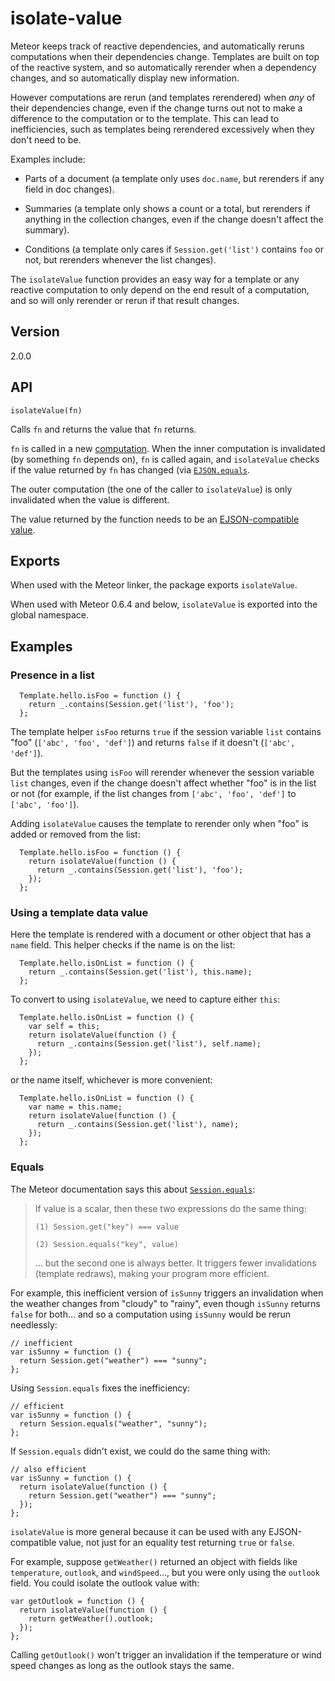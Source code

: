 # isolate-value

Meteor keeps track of reactive dependencies, and automatically reruns
computations when their dependencies change.  Templates are built on
top of the reactive system, and so automatically rerender when a
dependency changes, and so automatically display new information.

However computations are rerun (and templates rerendered) when *any*
of their dependencies change, even if the change turns out not to make
a difference to the computation or to the template.  This can lead to
inefficiencies, such as templates being rerendered excessively when they
don't need to be.

Examples include:

* Parts of a document (a template only uses `doc.name`, but rerenders
  if any field in doc changes).

* Summaries (a template only shows a count or a total, but rerenders
  if anything in the collection changes, even if the change doesn't
  affect the summary).

* Conditions (a template only cares if `Session.get('list')` contains
  `foo` or not, but rerenders whenever the list changes).

The `isolateValue` function provides an easy way for a template or any
reactive computation to only depend on the end result of a
computation, and so will only rerender or rerun if that result
changes.


## Version

2.0.0


## API

```
isolateValue(fn)
```

Calls `fn` and returns the value that `fn` returns.

`fn` is called in a new
[computation](http://docs.meteor.com/#deps_computation).  When the
inner computation is invalidated (by something `fn` depends on), `fn`
is called again, and `isolateValue` checks if the value returned by
`fn` has changed (via
[`EJSON.equals`](http://docs.meteor.com/#ejson_equals).

The outer computation (the one of the caller to `isolateValue`) is
only invalidated when the value is different.

The value returned by the function needs to be an [EJSON-compatible
value](http://docs.meteor.com/#ejson).


## Exports

When used with the Meteor linker, the package exports `isolateValue`.

When used with Meteor 0.6.4 and below, `isolateValue` is exported into
the global namespace.


## Examples

### Presence in a list

```
  Template.hello.isFoo = function () {
    return _.contains(Session.get('list'), 'foo');
  };
```

The template helper `isFoo` returns `true` if the session variable
`list` contains "foo" (`['abc', 'foo', 'def']`) and returns `false` if
it doesn't (`['abc', 'def']`).

But the templates using `isFoo` will rerender whenever the session
variable `list` changes, even if the change doesn't affect whether
"foo" is in the list or not (for example, if the list changes from
`['abc', 'foo', 'def']` to `['abc', 'foo']`).

Adding `isolateValue` causes the template to rerender only when "foo"
is added or removed from the list:

```
  Template.hello.isFoo = function () {
    return isolateValue(function () {
      return _.contains(Session.get('list'), 'foo');
    });
  };
```

### Using a template data value

Here the template is rendered with a document or other object that has
a `name` field.  This helper checks if the name is on the list:

```
  Template.hello.isOnList = function () {
    return _.contains(Session.get('list'), this.name);
  };
```

To convert to using `isolateValue`, we need to capture either `this`:

```
  Template.hello.isOnList = function () {
    var self = this;
    return isolateValue(function () {
      return _.contains(Session.get('list'), self.name);
    });
  };
```

or the name itself, whichever is more convenient:

```
  Template.hello.isOnList = function () {
    var name = this.name;
    return isolateValue(function () {
      return _.contains(Session.get('list'), name);
    });
  };
```


### Equals

The Meteor documentation says this about
[`Session.equals`](http://docs.meteor.com/#session_equals):

> If value is a scalar, then these two expressions do the same thing:
>
> `(1) Session.get("key") === value`
>
> `(2) Session.equals("key", value)`
>
> ... but the second one is always better. It triggers fewer
> invalidations (template redraws), making your program more
> efficient.


For example, this inefficient version of `isSunny` triggers an invalidation
when the weather changes from "cloudy" to "rainy", even though `isSunny`
returns `false` for both... and so a computation using `isSunny` would
be rerun needlessly:

```
// inefficient
var isSunny = function () {
  return Session.get("weather") === "sunny";
};
```


Using `Session.equals` fixes the inefficiency:

```
// efficient
var isSunny = function () {
  return Session.equals("weather", "sunny");
};

```


If `Session.equals` didn't exist, we could do the same thing with:

```
// also efficient
var isSunny = function () {
  return isolateValue(function () {
    return Session.get("weather") === "sunny";
  });
};
```


`isolateValue` is more general because it can be used with any EJSON-compatible
value, not just for an equality test returning `true` or `false`.

For example, suppose `getWeather()` returned an object with fields like
`temperature`, `outlook`, and `windSpeed`..., but you were only using
the `outlook` field.  You could isolate the outlook value with:

```
var getOutlook = function () {
  return isolateValue(function () {
    return getWeather().outlook;
  });
};
```

Calling `getOutlook()` won't trigger an invalidation if the temperature or
wind speed changes as long as the outlook stays the same.

